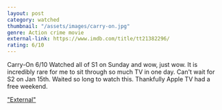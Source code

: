 ```yaml
---
layout: post
category: watched
thumbnail: "/assets/images/carry-on.jpg"
genre: Action crime movie
external-link: https://www.imdb.com/title/tt21382296/
rating: 6/10
---
```

Carry-On
6/10
Watched all of S1 on Sunday and wow, just wow. It is incredibly rare for me to sit through so much TV in one day. Can't wait for S2 on Jan 15th. Waited so long to watch this. Thankfully Apple TV had a free weekend.

["External"](https://www.imdb.com/title/tt21382296/)